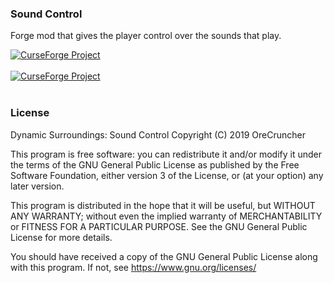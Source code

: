 ### Sound Control
Forge mod that gives the player control over the sounds that play.

<a href="https://minecraft.curseforge.com/projects/soundcontrol"><img src="http://cf.way2muchnoise.eu/versions/soundcontrol.svg" alt="CurseForge Project"/></a>
</br></br>
<a href="https://minecraft.curseforge.com/projects/soundcontrol"><img src="http://cf.way2muchnoise.eu/soundcontrol_downloads.svg" alt="CurseForge Project"/></a>
</br></br>

### License
 Dynamic Surroundings: Sound Control
 Copyright (C) 2019  OreCruncher
 
 This program is free software: you can redistribute it and/or modify
 it under the terms of the GNU General Public License as published by
 the Free Software Foundation, either version 3 of the License, or
 (at your option) any later version.
 
 This program is distributed in the hope that it will be useful,
 but WITHOUT ANY WARRANTY; without even the implied warranty of
 MERCHANTABILITY or FITNESS FOR A PARTICULAR PURPOSE.  See the
 GNU General Public License for more details.
 
 You should have received a copy of the GNU General Public License
 along with this program.  If not, see <https://www.gnu.org/licenses/>